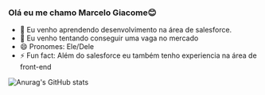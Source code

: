 ### Olá eu me chamo Marcelo Giacome😊


- 🌱 Eu venho aprendendo desenvolvimento na área de salesforce.
- 🤔 Eu venho tentando conseguir uma vaga no mercado
- 😄 Pronomes: Ele/Dele
- ⚡ Fun fact: Além do salesforce eu também tenho experiencia na área de front-end 

![Anurag's GitHub stats](https://github-readme-stats.vercel.app/api?username=MarceloGiacome&show_icons=true&theme=transparent)
<!--[![Top Langs](https://github-readme-stats.vercel.app/api/top-langs/?username=anuraghazra&layout=compact&theme=transparent)](https://github.com/anuraghazra/github-readme-stats)-->


